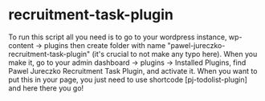 # recruitment-task-plugin

To run this script all you need is to go to your wordpress instance, wp-content -> plugins then create folder with name "pawel-jureczko-recruitment-task-plugin" (it's crucial to not make any typo here). When you make it, go to your admin dashboard -> plugins -> Installed Plugins, find Pawel Jureczko Recruitment Task Plugin, and activate it.
When you want to put this in your page, you just need to use shortcode [pj-todolist-plugin] and here there you go!
